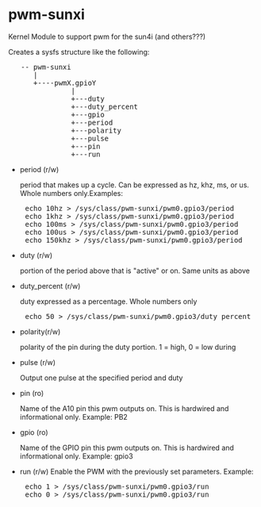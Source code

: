 pwm-sunxi
=========

Kernel Module to support pwm for the sun4i (and others???)

Creates a sysfs structure like the following:

<pre>
   -- pwm-sunxi
      |
      +----pwmX.gpioY
               |
               +---duty
               +---duty_percent
               +---gpio
               +---period
               +---polarity
               +---pulse
               +---pin
               +---run
</pre>

* period (r/w)

  period that makes up a cycle.  Can be expressed as hz, khz, ms, or us.  Whole numbers only.Examples:

<pre>
    echo 10hz > /sys/class/pwm-sunxi/pwm0.gpio3/period
    echo 1khz > /sys/class/pwm-sunxi/pwm0.gpio3/period
    echo 100ms > /sys/class/pwm-sunxi/pwm0.gpio3/period
    echo 100us > /sys/class/pwm-sunxi/pwm0.gpio3/period
    echo 150khz > /sys/class/pwm-sunxi/pwm0.gpio3/period
</pre>

* duty (r/w)

  portion of the period above that is "active" or on.  Same units as above

* duty_percent (r/w)

  duty expressed as a percentage.  Whole numbers only

<pre>
    echo 50 > /sys/class/pwm-sunxi/pwm0.gpio3/duty_percent
</pre>

* polarity(r/w)

  polarity of the pin during the duty portion.
  1 = high, 0 = low during

* pulse (r/w)

  Output one pulse at the specified period and duty

* pin (ro)

  Name of the A10 pin this pwm outputs on.  This is hardwired and informational only.
  Example:  PB2

* gpio (ro)

  Name of the GPIO pin this pwm outputs on.  This is hardwired and informational only.
  Example: gpio3

* run (r/w)
  Enable the PWM with the previously set parameters.  Example:

<pre>
    echo 1 > /sys/class/pwm-sunxi/pwm0.gpio3/run
    echo 0 > /sys/class/pwm-sunxi/pwm0.gpio3/run
</pre>

